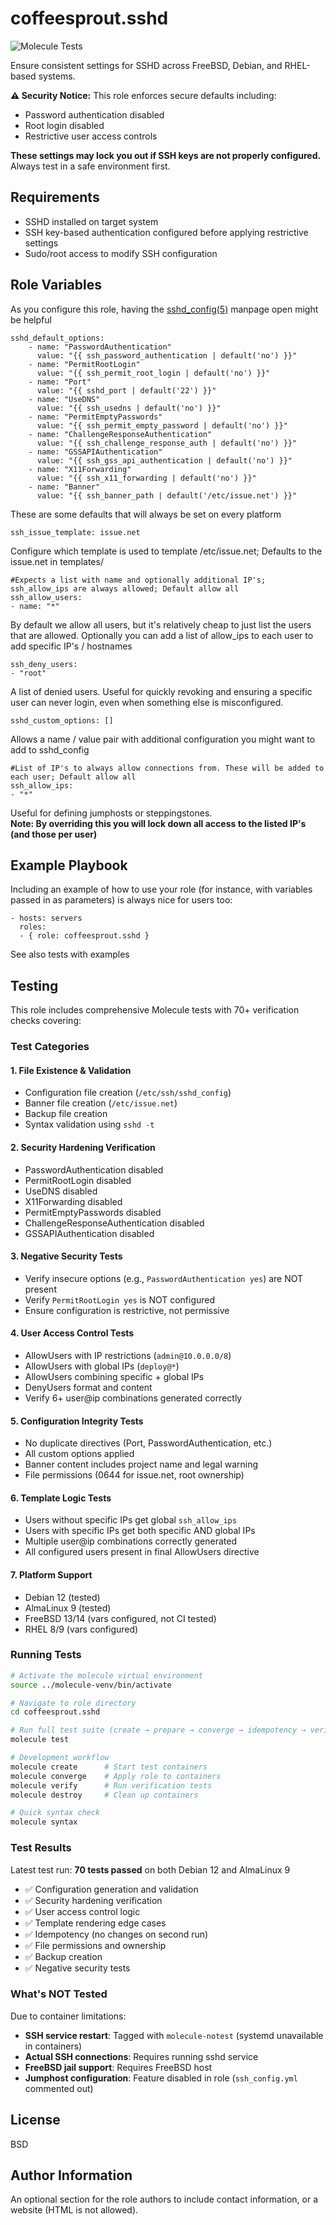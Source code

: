 coffeesprout.sshd
=========

![Molecule Tests](https://github.com/CoffeeSprout/ansible-role-sshd/actions/workflows/molecule.yml/badge.svg)

Ensure consistent settings for SSHD across FreeBSD, Debian, and RHEL-based systems.

**⚠️ Security Notice:** This role enforces secure defaults including:
- Password authentication disabled
- Root login disabled
- Restrictive user access controls

**These settings may lock you out if SSH keys are not properly configured.** Always test in a safe environment first.

Requirements
------------

- SSHD installed on target system
- SSH key-based authentication configured before applying restrictive settings
- Sudo/root access to modify SSH configuration

Role Variables
--------------

As you configure this role, having the [sshd_config(5)](https://www.freebsd.org/cgi/man.cgi?sshd_config(5)) manpage open might be helpful

    sshd_default_options:
        - name: "PasswordAuthentication"
          value: "{{ ssh_password_authentication | default('no') }}"
        - name: "PermitRootLogin"
          value: "{{ ssh_permit_root_login | default('no') }}"
        - name: "Port"
          value: "{{ sshd_port | default('22') }}"
        - name: "UseDNS"
          value: "{{ ssh_usedns | default('no') }}"
        - name: "PermitEmptyPasswords"
          value: "{{ ssh_permit_empty_password | default('no') }}"
        - name: "ChallengeResponseAuthentication"
          value: "{{ ssh_challenge_response_auth | default('no') }}"
        - name: "GSSAPIAuthentication"
          value: "{{ ssh_gss_api_authentication | default('no') }}"
        - name: "X11Forwarding"
          value: "{{ ssh_x11_forwarding | default('no') }}"
        - name: "Banner"
          value: "{{ ssh_banner_path | default('/etc/issue.net') }}"

These are some defaults that will always be set on every platform

    ssh_issue_template: issue.net
    
Configure which template is used to template /etc/issue.net; Defaults to the issue.net in templates/

    #Expects a list with name and optionally additional IP's; ssh_allow_ips are always allowed; Default allow all
    ssh_allow_users:
    - name: "*"

By default we allow all users, but it's relatively cheap to just list the users that are allowed. Optionally you can add a list of allow_ips to each user to add specific IP's / hostnames

    ssh_deny_users:
    - "root"

A list of denied users. Useful for quickly revoking and ensuring a specific user can never login, even when something else is misconfigured.

    sshd_custom_options: []
    
Allows a name / value pair with additional configuration you might want to add to sshd_config

    #List of IP's to always allow connections from. These will be added to each user; Default allow all
    ssh_allow_ips:
    - "*"

Useful for defining jumphosts or steppingstones.  
**Note: By overriding this you will lock down all access to the listed IP's (and those per user)**

Example Playbook
----------------

Including an example of how to use your role (for instance, with variables passed in as parameters) is always nice for users too:

    - hosts: servers
      roles:
      - { role: coffeesprout.sshd }

See also tests with examples

## Testing

This role includes comprehensive Molecule tests with 70+ verification checks covering:

### Test Categories

#### 1. **File Existence & Validation**
- Configuration file creation (`/etc/ssh/sshd_config`)
- Banner file creation (`/etc/issue.net`)
- Backup file creation
- Syntax validation using `sshd -t`

#### 2. **Security Hardening Verification**
- PasswordAuthentication disabled
- PermitRootLogin disabled
- UseDNS disabled
- X11Forwarding disabled
- PermitEmptyPasswords disabled
- ChallengeResponseAuthentication disabled
- GSSAPIAuthentication disabled

#### 3. **Negative Security Tests**
- Verify insecure options (e.g., `PasswordAuthentication yes`) are NOT present
- Verify `PermitRootLogin yes` is NOT configured
- Ensure configuration is restrictive, not permissive

#### 4. **User Access Control Tests**
- AllowUsers with IP restrictions (`admin@10.0.0.0/8`)
- AllowUsers with global IPs (`deploy@*`)
- AllowUsers combining specific + global IPs
- DenyUsers format and content
- Verify 6+ user@ip combinations generated correctly

#### 5. **Configuration Integrity Tests**
- No duplicate directives (Port, PasswordAuthentication, etc.)
- All custom options applied
- Banner content includes project name and legal warning
- File permissions (0644 for issue.net, root ownership)

#### 6. **Template Logic Tests**
- Users without specific IPs get global `ssh_allow_ips`
- Users with specific IPs get both specific AND global IPs
- Multiple user@ip combinations correctly generated
- All configured users present in final AllowUsers directive

#### 7. **Platform Support**
- Debian 12 (tested)
- AlmaLinux 9 (tested)
- FreeBSD 13/14 (vars configured, not CI tested)
- RHEL 8/9 (vars configured)

### Running Tests

```bash
# Activate the molecule virtual environment
source ../molecule-venv/bin/activate

# Navigate to role directory
cd coffeesprout.sshd

# Run full test suite (create → prepare → converge → idempotency → verify → destroy)
molecule test

# Development workflow
molecule create      # Start test containers
molecule converge    # Apply role to containers
molecule verify      # Run verification tests
molecule destroy     # Clean up containers

# Quick syntax check
molecule syntax
```

### Test Results

Latest test run: **70 tests passed** on both Debian 12 and AlmaLinux 9

- ✅ Configuration generation and validation
- ✅ Security hardening verification
- ✅ User access control logic
- ✅ Template rendering edge cases
- ✅ Idempotency (no changes on second run)
- ✅ File permissions and ownership
- ✅ Backup creation
- ✅ Negative security tests

### What's NOT Tested

Due to container limitations:
- **SSH service restart**: Tagged with `molecule-notest` (systemd unavailable in containers)
- **Actual SSH connections**: Requires running sshd service
- **FreeBSD jail support**: Requires FreeBSD host
- **Jumphost configuration**: Feature disabled in role (`ssh_config.yml` commented out)

License
-------

BSD

Author Information
------------------

An optional section for the role authors to include contact information, or a website (HTML is not allowed).
